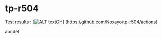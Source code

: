 # tp-r504

Test results : [![ALT textGH](https://github.com/Noxayo/tp-r504/actions/workflows/pytest.yml/badge.svg)] (https://github.com/Noxayo/tp-r504/actions)



abcdef
